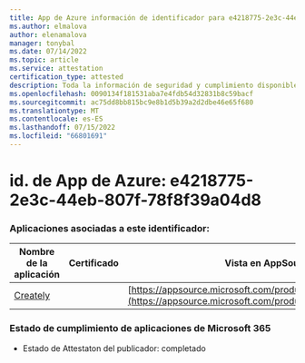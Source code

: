 ```yaml
---
title: App de Azure información de identificador para e4218775-2e3c-44eb-807f-78f8f39a04d8
ms.author: elmalova
author: elenamalova
manager: tonybal
ms.date: 07/14/2022
ms.topic: article
ms.service: attestation
certification_type: attested
description: Toda la información de seguridad y cumplimiento disponible para e4218775-2e3c-44eb-807f-78f8f39a04d8.
ms.openlocfilehash: 0090134f181531aba7e4fdb54d32831b8c59bacf
ms.sourcegitcommit: ac75dd8bb815bc9e8b1d5b39a2d2dbe46e65f680
ms.translationtype: MT
ms.contentlocale: es-ES
ms.lasthandoff: 07/15/2022
ms.locfileid: "66801691"
---
```

# <a name="azure-app-id-e4218775-2e3c-44eb-807f-78f8f39a04d8"></a>id. de App de Azure: e4218775-2e3c-44eb-807f-78f8f39a04d8


### <a name="apps-associated-with-this-id"></a>Aplicaciones asociadas a este identificador:
| **Nombre de la aplicación** | **Certificado** | **Vista en AppSource** |
|--------------|---------------|-----------------------|
| [Creately](../forward/WA200004335.md) |  | [https://appsource.microsoft.com/product/office/WA200004335](https://appsource.microsoft.com/product/office/WA200004335) |

### <a name="microsoft-365-app-compliance-status"></a>Estado de cumplimiento de aplicaciones de Microsoft 365
- Estado de Attestaton del publicador: completado
